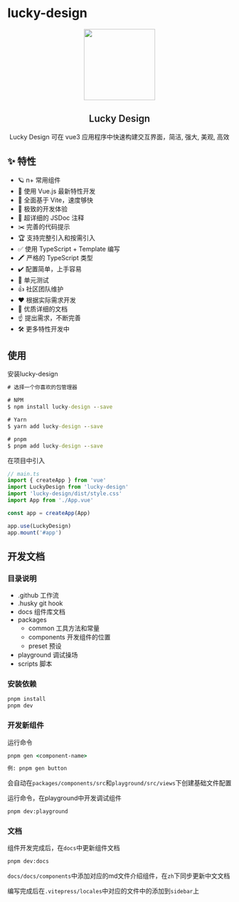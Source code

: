 # lucky-design

<p align="center">
  <img height="160px" src="https://lucky-design.vercel.app/icon.png">
  <h2 align="center" style="font-weight: 600">Lucky Design</h2>
</p>

<p align="center">
  Lucky Design 可在 vue3 应用程序中快速构建交互界面，简洁, 强大, 美观, 高效
</p>

## ✨ 特性

- 🪐 n+ 常用组件
- 💪 使用 Vue.js 最新特性开发
- 🐆 全面基于 Vite，速度够快
- 🤟 极致的开发体验
- 🥇 超详细的 JSDoc 注释
- ✂️ 完善的代码提示
- 🏆 支持完整引入和按需引入
- ✅ 使用 TypeScript + Template 编写
- 🖍️ 严格的 TypeScript 类型
- ✔️ 配置简单，上手容易
- 🚩 单元测试
- 👍 社区团队维护
- ❤️ 根据实际需求开发
- 📃 优质详细的文档
- ☝️ 提出需求，不断完善
- 🛠 更多特性开发中

## 使用

安装lucky-design
```cmd
# 选择一个你喜欢的包管理器

# NPM
$ npm install lucky-design --save

# Yarn
$ yarn add lucky-design --save

# pnpm
$ pnpm add lucky-design --save
```

在项目中引入

```ts
// main.ts
import { createApp } from 'vue'
import LuckyDesign from 'lucky-design'
import 'lucky-design/dist/style.css'
import App from './App.vue'

const app = createApp(App)

app.use(LuckyDesign)
app.mount('#app')
```

## 开发文档

### 目录说明
- .github 工作流
- .husky git hook
- docs 组件库文档
- packages
  - common 工具方法和常量
  - components 开发组件的位置
  - preset 预设
- playground 调试操场
- scripts 脚本
### 安装依赖

```cmd
pnpm install
pnpm dev
```

### 开发新组件

运行命令

```cmd
pnpm gen <component-name>

例: pnpm gen button
```

会自动在`packages/components/src`和`playground/src/views`下创建基础文件配置

运行命令，在playground中开发调试组件

```cmd
pnpm dev:playground
```

### 文档
组件开发完成后，在`docs`中更新组件文档

```cmd
pnpm dev:docs
```

`docs/docs/components`中添加对应的md文件介绍组件，在`zh`下同步更新中文文档

编写完成后在`.vitepress/locales`中对应的文件中的添加到`sidebar`上

